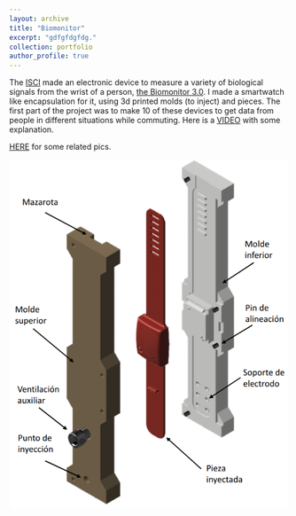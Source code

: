 ```yaml
---
layout: archive
title: "Biomonitor"
excerpt: "gdfgfdgfdg."
collection: portfolio
author_profile: true
---
```


The [ISCI](https://isci.cl/) made an electronic device to measure a variety of biological signals from the wrist of a person, [the Biomonitor 3.0](https://isci.cl/biomonitor/). I made a smartwatch like encapsulation for it, using 3d printed molds (to inject) and pieces. The first part of the project was to make 10 of these devices to get data from people in different situations while commuting. Here is a [VIDEO](https://www.youtube.com/watch?v=68wVg9pD4Sw&t=2s) with some explanation.

[HERE](https://www.instagram.com/p/Cs6lkoMubal/?igsh=ZmRqbXE3cGtmOGQ=) for some related pics.

<img src="/images/moldisci.png" width="600">







